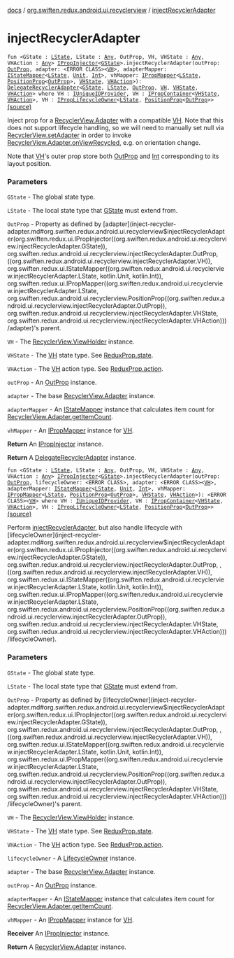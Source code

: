 [docs](../index.md) / [org.swiften.redux.android.ui.recyclerview](index.md) / [injectRecyclerAdapter](./inject-recycler-adapter.md)

# injectRecyclerAdapter

`fun <GState : `[`LState`](inject-recycler-adapter.md#LState)`, LState : `[`Any`](https://kotlinlang.org/api/latest/jvm/stdlib/kotlin/-any/index.html)`, OutProp, VH, VHState : `[`Any`](https://kotlinlang.org/api/latest/jvm/stdlib/kotlin/-any/index.html)`, VHAction : `[`Any`](https://kotlinlang.org/api/latest/jvm/stdlib/kotlin/-any/index.html)`> `[`IPropInjector`](../org.swiften.redux.ui/-i-prop-injector/index.md)`<`[`GState`](inject-recycler-adapter.md#GState)`>.injectRecyclerAdapter(outProp: `[`OutProp`](inject-recycler-adapter.md#OutProp)`, adapter: <ERROR CLASS><`[`VH`](inject-recycler-adapter.md#VH)`>, adapterMapper: `[`IStateMapper`](../org.swiften.redux.ui/-i-state-mapper/index.md)`<`[`LState`](inject-recycler-adapter.md#LState)`, `[`Unit`](https://kotlinlang.org/api/latest/jvm/stdlib/kotlin/-unit/index.html)`, `[`Int`](https://kotlinlang.org/api/latest/jvm/stdlib/kotlin/-int/index.html)`>, vhMapper: `[`IPropMapper`](../org.swiften.redux.ui/-i-prop-mapper.md)`<`[`LState`](inject-recycler-adapter.md#LState)`, `[`PositionProp`](-position-prop/index.md)`<`[`OutProp`](inject-recycler-adapter.md#OutProp)`>, `[`VHState`](inject-recycler-adapter.md#VHState)`, `[`VHAction`](inject-recycler-adapter.md#VHAction)`>): `[`DelegateRecyclerAdapter`](-delegate-recycler-adapter/index.md)`<`[`GState`](inject-recycler-adapter.md#GState)`, `[`LState`](inject-recycler-adapter.md#LState)`, `[`OutProp`](inject-recycler-adapter.md#OutProp)`, `[`VH`](inject-recycler-adapter.md#VH)`, `[`VHState`](inject-recycler-adapter.md#VHState)`, `[`VHAction`](inject-recycler-adapter.md#VHAction)`> where VH : `[`IUniqueIDProvider`](../org.swiften.redux.core/-i-unique-i-d-provider/index.md)`, VH : `[`IPropContainer`](../org.swiften.redux.ui/-i-prop-container/index.md)`<`[`VHState`](inject-recycler-adapter.md#VHState)`, `[`VHAction`](inject-recycler-adapter.md#VHAction)`>, VH : `[`IPropLifecycleOwner`](../org.swiften.redux.ui/-i-prop-lifecycle-owner/index.md)`<`[`LState`](inject-recycler-adapter.md#LState)`, `[`PositionProp`](-position-prop/index.md)`<`[`OutProp`](inject-recycler-adapter.md#OutProp)`>>` [(source)](https://github.com/protoman92/KotlinRedux/tree/master/android/android-recyclerview/src/main/java/org/swiften/redux/android/ui/recyclerview/RecyclerAdapter.kt#L149)

Inject prop for a [RecyclerView.Adapter](#) with a compatible [VH](inject-recycler-adapter.md#VH). Note that this does not support
lifecycle handling, so we will need to manually set null via [RecyclerView.setAdapter](#) in order
to invoke [RecyclerView.Adapter.onViewRecycled](#), e.g. on orientation change.

Note that [VH](inject-recycler-adapter.md#VH)'s outer prop store both [OutProp](inject-recycler-adapter.md#OutProp) and [Int](https://kotlinlang.org/api/latest/jvm/stdlib/kotlin/-int/index.html) corresponding to its layout position.

### Parameters

`GState` - The global state type.

`LState` - The local state type that [GState](inject-recycler-adapter.md#GState) must extend from.

`OutProp` - Property as defined by [adapter](inject-recycler-adapter.md#org.swiften.redux.android.ui.recyclerview$injectRecyclerAdapter(org.swiften.redux.ui.IPropInjector((org.swiften.redux.android.ui.recyclerview.injectRecyclerAdapter.GState)), org.swiften.redux.android.ui.recyclerview.injectRecyclerAdapter.OutProp, ((org.swiften.redux.android.ui.recyclerview.injectRecyclerAdapter.VH)), org.swiften.redux.ui.IStateMapper((org.swiften.redux.android.ui.recyclerview.injectRecyclerAdapter.LState, kotlin.Unit, kotlin.Int)), org.swiften.redux.ui.IPropMapper((org.swiften.redux.android.ui.recyclerview.injectRecyclerAdapter.LState, org.swiften.redux.android.ui.recyclerview.PositionProp((org.swiften.redux.android.ui.recyclerview.injectRecyclerAdapter.OutProp)), org.swiften.redux.android.ui.recyclerview.injectRecyclerAdapter.VHState, org.swiften.redux.android.ui.recyclerview.injectRecyclerAdapter.VHAction)))/adapter)'s parent.

`VH` - The [RecyclerView.ViewHolder](#) instance.

`VHState` - The [VH](inject-recycler-adapter.md#VH) state type. See [ReduxProp.state](../org.swiften.redux.ui/-redux-prop/state.md).

`VHAction` - The [VH](inject-recycler-adapter.md#VH) action type. See [ReduxProp.action](../org.swiften.redux.ui/-redux-prop/action.md).

`outProp` - An [OutProp](inject-recycler-adapter.md#OutProp) instance.

`adapter` - The base [RecyclerView.Adapter](#) instance.

`adapterMapper` - An [IStateMapper](../org.swiften.redux.ui/-i-state-mapper/index.md) instance that calculates item count for
[RecyclerView.Adapter.getItemCount](#).

`vhMapper` - An [IPropMapper](../org.swiften.redux.ui/-i-prop-mapper.md) instance for [VH](inject-recycler-adapter.md#VH).

**Return**
An [IPropInjector](../org.swiften.redux.ui/-i-prop-injector/index.md) instance.

**Return**
A [DelegateRecyclerAdapter](-delegate-recycler-adapter/index.md) instance.

`fun <GState : `[`LState`](inject-recycler-adapter.md#LState)`, LState : `[`Any`](https://kotlinlang.org/api/latest/jvm/stdlib/kotlin/-any/index.html)`, OutProp, VH, VHState : `[`Any`](https://kotlinlang.org/api/latest/jvm/stdlib/kotlin/-any/index.html)`, VHAction : `[`Any`](https://kotlinlang.org/api/latest/jvm/stdlib/kotlin/-any/index.html)`> `[`IPropInjector`](../org.swiften.redux.ui/-i-prop-injector/index.md)`<`[`GState`](inject-recycler-adapter.md#GState)`>.injectRecyclerAdapter(outProp: `[`OutProp`](inject-recycler-adapter.md#OutProp)`, lifecycleOwner: <ERROR CLASS>, adapter: <ERROR CLASS><`[`VH`](inject-recycler-adapter.md#VH)`>, adapterMapper: `[`IStateMapper`](../org.swiften.redux.ui/-i-state-mapper/index.md)`<`[`LState`](inject-recycler-adapter.md#LState)`, `[`Unit`](https://kotlinlang.org/api/latest/jvm/stdlib/kotlin/-unit/index.html)`, `[`Int`](https://kotlinlang.org/api/latest/jvm/stdlib/kotlin/-int/index.html)`>, vhMapper: `[`IPropMapper`](../org.swiften.redux.ui/-i-prop-mapper.md)`<`[`LState`](inject-recycler-adapter.md#LState)`, `[`PositionProp`](-position-prop/index.md)`<`[`OutProp`](inject-recycler-adapter.md#OutProp)`>, `[`VHState`](inject-recycler-adapter.md#VHState)`, `[`VHAction`](inject-recycler-adapter.md#VHAction)`>): <ERROR CLASS><`[`VH`](inject-recycler-adapter.md#VH)`> where VH : `[`IUniqueIDProvider`](../org.swiften.redux.core/-i-unique-i-d-provider/index.md)`, VH : `[`IPropContainer`](../org.swiften.redux.ui/-i-prop-container/index.md)`<`[`VHState`](inject-recycler-adapter.md#VHState)`, `[`VHAction`](inject-recycler-adapter.md#VHAction)`>, VH : `[`IPropLifecycleOwner`](../org.swiften.redux.ui/-i-prop-lifecycle-owner/index.md)`<`[`LState`](inject-recycler-adapter.md#LState)`, `[`PositionProp`](-position-prop/index.md)`<`[`OutProp`](inject-recycler-adapter.md#OutProp)`>>` [(source)](https://github.com/protoman92/KotlinRedux/tree/master/android/android-recyclerview/src/main/java/org/swiften/redux/android/ui/recyclerview/RecyclerAdapter.kt#L204)

Perform [injectRecyclerAdapter](./inject-recycler-adapter.md), but also handle lifecycle with [lifecycleOwner](inject-recycler-adapter.md#org.swiften.redux.android.ui.recyclerview$injectRecyclerAdapter(org.swiften.redux.ui.IPropInjector((org.swiften.redux.android.ui.recyclerview.injectRecyclerAdapter.GState)), org.swiften.redux.android.ui.recyclerview.injectRecyclerAdapter.OutProp, , ((org.swiften.redux.android.ui.recyclerview.injectRecyclerAdapter.VH)), org.swiften.redux.ui.IStateMapper((org.swiften.redux.android.ui.recyclerview.injectRecyclerAdapter.LState, kotlin.Unit, kotlin.Int)), org.swiften.redux.ui.IPropMapper((org.swiften.redux.android.ui.recyclerview.injectRecyclerAdapter.LState, org.swiften.redux.android.ui.recyclerview.PositionProp((org.swiften.redux.android.ui.recyclerview.injectRecyclerAdapter.OutProp)), org.swiften.redux.android.ui.recyclerview.injectRecyclerAdapter.VHState, org.swiften.redux.android.ui.recyclerview.injectRecyclerAdapter.VHAction)))/lifecycleOwner).

### Parameters

`GState` - The global state type.

`LState` - The local state type that [GState](inject-recycler-adapter.md#GState) must extend from.

`OutProp` - Property as defined by [lifecycleOwner](inject-recycler-adapter.md#org.swiften.redux.android.ui.recyclerview$injectRecyclerAdapter(org.swiften.redux.ui.IPropInjector((org.swiften.redux.android.ui.recyclerview.injectRecyclerAdapter.GState)), org.swiften.redux.android.ui.recyclerview.injectRecyclerAdapter.OutProp, , ((org.swiften.redux.android.ui.recyclerview.injectRecyclerAdapter.VH)), org.swiften.redux.ui.IStateMapper((org.swiften.redux.android.ui.recyclerview.injectRecyclerAdapter.LState, kotlin.Unit, kotlin.Int)), org.swiften.redux.ui.IPropMapper((org.swiften.redux.android.ui.recyclerview.injectRecyclerAdapter.LState, org.swiften.redux.android.ui.recyclerview.PositionProp((org.swiften.redux.android.ui.recyclerview.injectRecyclerAdapter.OutProp)), org.swiften.redux.android.ui.recyclerview.injectRecyclerAdapter.VHState, org.swiften.redux.android.ui.recyclerview.injectRecyclerAdapter.VHAction)))/lifecycleOwner)'s parent.

`VH` - The [RecyclerView.ViewHolder](#) instance.

`VHState` - The [VH](inject-recycler-adapter.md#VH) state type. See [ReduxProp.state](../org.swiften.redux.ui/-redux-prop/state.md).

`VHAction` - The [VH](inject-recycler-adapter.md#VH) action type. See [ReduxProp.action](../org.swiften.redux.ui/-redux-prop/action.md).

`lifecycleOwner` - A [LifecycleOwner](#) instance.

`adapter` - The base [RecyclerView.Adapter](#) instance.

`outProp` - An [OutProp](inject-recycler-adapter.md#OutProp) instance.

`adapterMapper` - An [IStateMapper](../org.swiften.redux.ui/-i-state-mapper/index.md) instance that calculates item count for
[RecyclerView.Adapter.getItemCount](#).

`vhMapper` - An [IPropMapper](../org.swiften.redux.ui/-i-prop-mapper.md) instance for [VH](inject-recycler-adapter.md#VH).

**Receiver**
An [IPropInjector](../org.swiften.redux.ui/-i-prop-injector/index.md) instance.

**Return**
A [RecyclerView.Adapter](#) instance.

